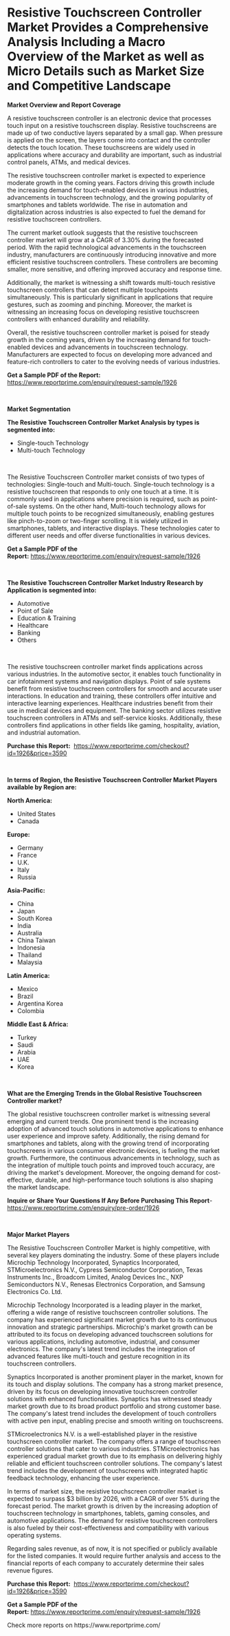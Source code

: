 <p><h1>Resistive Touchscreen Controller Market Provides a Comprehensive Analysis Including a Macro Overview of the Market as well as Micro Details such as Market Size and Competitive Landscape</h1></p><p><strong>Market Overview and Report Coverage</strong></p>
<p><p>A resistive touchscreen controller is an electronic device that processes touch input on a resistive touchscreen display. Resistive touchscreens are made up of two conductive layers separated by a small gap. When pressure is applied on the screen, the layers come into contact and the controller detects the touch location. These touchscreens are widely used in applications where accuracy and durability are important, such as industrial control panels, ATMs, and medical devices.</p><p>The resistive touchscreen controller market is expected to experience moderate growth in the coming years. Factors driving this growth include the increasing demand for touch-enabled devices in various industries, advancements in touchscreen technology, and the growing popularity of smartphones and tablets worldwide. The rise in automation and digitalization across industries is also expected to fuel the demand for resistive touchscreen controllers.</p><p>The current market outlook suggests that the resistive touchscreen controller market will grow at a CAGR of 3.30% during the forecasted period. With the rapid technological advancements in the touchscreen industry, manufacturers are continuously introducing innovative and more efficient resistive touchscreen controllers. These controllers are becoming smaller, more sensitive, and offering improved accuracy and response time.</p><p>Additionally, the market is witnessing a shift towards multi-touch resistive touchscreen controllers that can detect multiple touchpoints simultaneously. This is particularly significant in applications that require gestures, such as zooming and pinching. Moreover, the market is witnessing an increasing focus on developing resistive touchscreen controllers with enhanced durability and reliability.</p><p>Overall, the resistive touchscreen controller market is poised for steady growth in the coming years, driven by the increasing demand for touch-enabled devices and advancements in touchscreen technology. Manufacturers are expected to focus on developing more advanced and feature-rich controllers to cater to the evolving needs of various industries.</p></p>
<p><strong>Get a Sample PDF of the Report:</strong> <a href="https://www.reportprime.com/enquiry/request-sample/1926">https://www.reportprime.com/enquiry/request-sample/1926</a></p>
<p>&nbsp;</p>
<p><strong>Market Segmentation</strong></p>
<p><strong>The Resistive Touchscreen Controller Market Analysis by types is segmented into:</strong></p>
<p><ul><li>Single-touch Technology</li><li>Multi-touch Technology</li></ul></p>
<p>&nbsp;</p>
<p><p>The Resistive Touchscreen Controller market consists of two types of technologies: Single-touch and Multi-touch. Single-touch technology is a resistive touchscreen that responds to only one touch at a time. It is commonly used in applications where precision is required, such as point-of-sale systems. On the other hand, Multi-touch technology allows for multiple touch points to be recognized simultaneously, enabling gestures like pinch-to-zoom or two-finger scrolling. It is widely utilized in smartphones, tablets, and interactive displays. These technologies cater to different user needs and offer diverse functionalities in various devices.</p></p>
<p><strong>Get a Sample PDF of the Report:</strong>&nbsp;<a href="https://www.reportprime.com/enquiry/request-sample/1926">https://www.reportprime.com/enquiry/request-sample/1926</a></p>
<p>&nbsp;</p>
<p><strong>The Resistive Touchscreen Controller Market Industry Research by Application is segmented into:</strong></p>
<p><ul><li>Automotive</li><li>Point of Sale</li><li>Education & Training</li><li>Healthcare</li><li>Banking</li><li>Others</li></ul></p>
<p>&nbsp;</p>
<p><p>The resistive touchscreen controller market finds applications across various industries. In the automotive sector, it enables touch functionality in car infotainment systems and navigation displays. Point of sale systems benefit from resistive touchscreen controllers for smooth and accurate user interactions. In education and training, these controllers offer intuitive and interactive learning experiences. Healthcare industries benefit from their use in medical devices and equipment. The banking sector utilizes resistive touchscreen controllers in ATMs and self-service kiosks. Additionally, these controllers find applications in other fields like gaming, hospitality, aviation, and industrial automation.</p></p>
<p><strong>Purchase this Report:</strong>&nbsp; <a href="https://www.reportprime.com/checkout?id=1926&price=3590">https://www.reportprime.com/checkout?id=1926&price=3590</a></p>
<p>&nbsp;</p>
<p><strong>In terms of Region, the Resistive Touchscreen Controller Market Players available by Region are:</strong></p>
<p>
    <p> <strong> North America: </strong>
        <ul>
            <li>United States</li>
            <li>Canada</li>
        </ul>
        </p> 
    <p> <strong> Europe: </strong>
        <ul>
            <li>Germany</li>
            <li>France</li>
            <li>U.K.</li>
            <li>Italy</li>
            <li>Russia</li>
        </ul>
        </p> 
    <p> <strong> Asia-Pacific: </strong>
        <ul>
            <li>China</li>
            <li>Japan</li>
            <li>South Korea</li>
            <li>India</li>
            <li>Australia</li>
            <li>China Taiwan</li>
            <li>Indonesia</li>
            <li>Thailand</li>
            <li>Malaysia</li>
        </ul>
        </p> 
    <p> <strong> Latin America: </strong>
        <ul>
            <li>Mexico</li>
            <li>Brazil</li>
            <li>Argentina Korea</li>
            <li>Colombia</li>
        </ul>
        </p> 
    <p> <strong> Middle East & Africa: </strong>
        <ul>
            <li>Turkey</li>
            <li>Saudi</li>
            <li>Arabia</li>
            <li>UAE</li>
            <li>Korea</li>
        </ul>
    </p>
    </p>
<p>&nbsp;</p>
<p><strong>What are the Emerging Trends in the Global Resistive Touchscreen Controller market?</strong></p>
<p><p>The global resistive touchscreen controller market is witnessing several emerging and current trends. One prominent trend is the increasing adoption of advanced touch solutions in automotive applications to enhance user experience and improve safety. Additionally, the rising demand for smartphones and tablets, along with the growing trend of incorporating touchscreens in various consumer electronic devices, is fueling the market growth. Furthermore, the continuous advancements in technology, such as the integration of multiple touch points and improved touch accuracy, are driving the market's development. Moreover, the ongoing demand for cost-effective, durable, and high-performance touch solutions is also shaping the market landscape.</p></p>
<p><strong>Inquire or Share Your Questions If Any Before Purchasing This Report</strong>- <a href="https://www.reportprime.com/enquiry/pre-order/1926">https://www.reportprime.com/enquiry/pre-order/1926</a></p>
<p>&nbsp;</p>
<p><strong>Major Market Players</strong></p>
<p><p>The Resistive Touchscreen Controller Market is highly competitive, with several key players dominating the industry. Some of these players include Microchip Technology Incorporated, Synaptics Incorporated, STMicroelectronics N.V., Cypress Semiconductor Corporation, Texas Instruments Inc., Broadcom Limited, Analog Devices Inc., NXP Semiconductors N.V., Renesas Electronics Corporation, and Samsung Electronics Co. Ltd.</p><p>Microchip Technology Incorporated is a leading player in the market, offering a wide range of resistive touchscreen controller solutions. The company has experienced significant market growth due to its continuous innovation and strategic partnerships. Microchip's market growth can be attributed to its focus on developing advanced touchscreen solutions for various applications, including automotive, industrial, and consumer electronics. The company's latest trend includes the integration of advanced features like multi-touch and gesture recognition in its touchscreen controllers.</p><p>Synaptics Incorporated is another prominent player in the market, known for its touch and display solutions. The company has a strong market presence, driven by its focus on developing innovative touchscreen controller solutions with enhanced functionalities. Synaptics has witnessed steady market growth due to its broad product portfolio and strong customer base. The company's latest trend includes the development of touch controllers with active pen input, enabling precise and smooth writing on touchscreens.</p><p>STMicroelectronics N.V. is a well-established player in the resistive touchscreen controller market. The company offers a range of touchscreen controller solutions that cater to various industries. STMicroelectronics has experienced gradual market growth due to its emphasis on delivering highly reliable and efficient touchscreen controller solutions. The company's latest trend includes the development of touchscreens with integrated haptic feedback technology, enhancing the user experience.</p><p>In terms of market size, the resistive touchscreen controller market is expected to surpass $3 billion by 2026, with a CAGR of over 5% during the forecast period. The market growth is driven by the increasing adoption of touchscreen technology in smartphones, tablets, gaming consoles, and automotive applications. The demand for resistive touchscreen controllers is also fueled by their cost-effectiveness and compatibility with various operating systems.</p><p>Regarding sales revenue, as of now, it is not specified or publicly available for the listed companies. It would require further analysis and access to the financial reports of each company to accurately determine their sales revenue figures.</p></p>
<p><strong>Purchase this Report:</strong>&nbsp;&nbsp;<a href="https://www.reportprime.com/checkout?id=1926&price=3590">https://www.reportprime.com/checkout?id=1926&price=3590</a></p>
<p></p>
<p><strong>Get a Sample PDF of the Report:</strong>&nbsp;<a href="https://www.reportprime.com/enquiry/request-sample/1926">https://www.reportprime.com/enquiry/request-sample/1926</a></p>
<p>Check more reports on https://www.reportprime.com/</p>